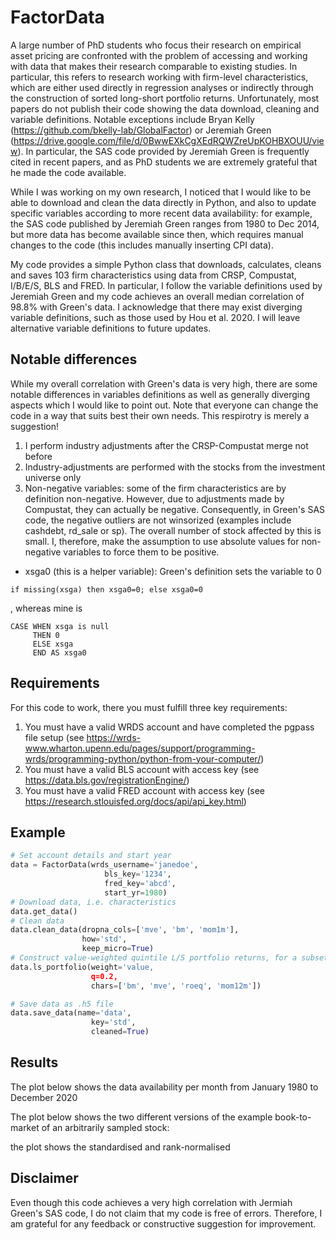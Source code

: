 # FactorData
A large number of PhD students who focus their research on empirical asset pricing are confronted with the problem of accessing and working with data that makes their research comparable to existing studies. In particular, this refers to research working with firm-level characteristics, which are either used directly in regression analyses or indirectly through the construction of sorted long-short portfolio returns. Unfortunately, most papers do not publish their code showing the data download, cleaning and variable definitions. Notable exceptions include Bryan Kelly (https://github.com/bkelly-lab/GlobalFactor) or Jeremiah Green (https://drive.google.com/file/d/0BwwEXkCgXEdRQWZreUpKOHBXOUU/view). In particular, the SAS code provided by Jeremiah Green is frequently cited in recent papers, and as PhD students we are extremely grateful that he made the code available. 

While I was working on my own research, I noticed that I would like to be able to download and clean the data directly in Python, and also to update specific variables according to more recent data availability: for example, the SAS code published by Jeremiah Green ranges from 1980 to Dec 2014, but more data has become available since then, which requires manual changes to the code (this includes manually inserting CPI data).


My code provides a simple Python class that downloads, calculates, cleans and saves 103 firm characteristics using data from CRSP, Compustat, I/B/E/S, BLS and FRED. In particular, I follow the variable definitions used by Jeremiah Green and my code achieves an overall median correlation of 98.8% with Green's data. I acknowledge that there may exist diverging variable definitions, such as those used by Hou et al. 2020. I will leave alternative variable definitions to future updates. 

## Notable differences ##
While my overall correlation with Green's data is very high, there are some notable differences in variables definitions as well as generally diverging aspects which I would like to point out. Note that everyone can change the code in a way that suits best their own needs. This respirotry is merely a suggestion! 
1. I perform industry adjustments after the CRSP-Compustat merge not before
2. Industry-adjustments are performed with the stocks from the investment universe only
3. Non-negative variables: some of the firm characteristics are by definition non-negative. However, due to adjustments made by Compustat, they can actually be negative. Consequently, in Green's SAS code, the negative outliers are not winsorized (examples include cashdebt, rd_sale or sp). The overall number of stock affected by this is small. I, therefore, make the assumption to use absolute values for non-negative variables to force them to be positive. 



- xsga0 (this is a helper variable): Green's definition sets the variable to 0
```SAS
if missing(xsga) then xsga0=0; else xsga0=0
```
, whereas mine is 
```PostgreSQL
CASE WHEN xsga is null 
     THEN 0 
     ELSE xsga
     END AS xsga0
```

## Requirements ## 
For this code to work, there you must fulfill three key requirements:
1. You must have a valid WRDS account and have completed the pgpass file setup (see https://wrds-www.wharton.upenn.edu/pages/support/programming-wrds/programming-python/python-from-your-computer/)
2. You must have a valid BLS account with access key (see https://data.bls.gov/registrationEngine/)  
3. You must have a valid FRED account with access key (see https://research.stlouisfed.org/docs/api/api_key.html)


## Example ##

```python
# Set account details and start year
data = FactorData(wrds_username='janedoe', 
                     bls_key='1234', 
                     fred_key='abcd', 
                     start_yr=1980)
# Download data, i.e. characteristics
data.get_data()
# Clean data
data.clean_data(dropna_cols=['mve', 'bm', 'mom1m'], 
                how='std', 
                keep_micro=True)
# Construct value-weighted quintile L/S portfolio returns, for a subset of characteristics (data must have been clearn in previous step!)
data.ls_portfolio(weight='value, 
                  q=0.2,
                  chars=['bm', 'mve', 'roeq', 'mom12m'])

# Save data as .h5 file
data.save_data(name='data', 
                  key='std', 
                  cleaned=True)
```

## Results ## 

The plot below shows the data availability per month from January 1980 to December 2020

The plot below shows the two different versions of the example book-to-market of an arbitrarily sampled stock:

the plot shows the standardised and rank-normalised 

## Disclaimer ##
Even though this code achieves a very high correlation with Jermiah Green's SAS code, I do not claim that my code is free of errors. Therefore, I am grateful for any feedback or constructive suggestion for improvement.
